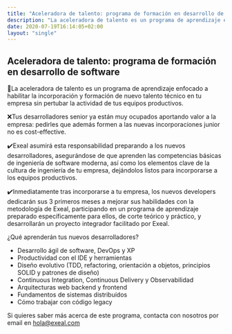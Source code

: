 ```yaml
---
title: "Aceleradora de talento: programa de formación en desarrollo de software"
description: "La aceleradora de talento es un programa de aprendizaje enfocado a habilitar la incorporación y formación de nuevo talento técnico en tu empresa sin pertubar la actividad de tus equipos productivos."
date: 2020-07-19T16:14:05+02:00
layout: "single"
---
```


## Aceleradora de talento: programa de formación en desarrollo de software

🎯La aceleradora de talento es un programa de aprendizaje enfocado a habilitar la incorporación y formación de nuevo talento técnico en tu empresa sin pertubar la actividad de tus equipos productivos.

❌Tus desarrolladores senior ya están muy ocupados aportando valor a la empresa: pedirles que además formen a las nuevas incorporaciones junior no es cost-effective.

✔️Exeal asumirá esta responsabilidad preparando a los nuevos desarrolladores, asegurándose de que aprenden las competencias básicas de ingeniería de software moderna, así como los elementos clave de la cultura de ingeniería de tu empresa, dejándolos listos para incorporarse a los equipos productivos.

✔️Inmediatamente tras incorporarse a tu empresa, los nuevos developers dedicarán sus 3 primeros meses a mejorar sus habilidades con la metodología de Exeal, participando en un programa de aprendizaje preparado específicamente para ellos, de corte teórico y práctico, y desarrollarán un proyecto integrador facilitado por Exeal.

¿Qué aprenderán tus nuevos desarrolladores?

- Desarrollo ágil de software, DevOps y XP
- Productividad con el IDE y herramientas
- Diseño evolutivo (TDD, refactoring, orientación a objetos, principios SOLID y patrones de diseño)
- Continuous Integration, Continuous Delivery y Observabilidad
- Arquitecturas web backend y frontend
- Fundamentos de sistemas distribuídos
- Cómo trabajar con código legacy

Si quieres saber más acerca de este programa, contacta con nosotros por email en hola@exeal.com

